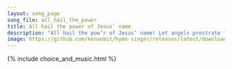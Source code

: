```yaml
---
layout: song_page
song_file: all_hail_the_power
title: All hail the power of Jesus' name
description: "All hail the pow’r of Jesus’ name! Let angels prostrate fall. Bring forth the royal diadem, and crown him Lord of all. Bring forth the royal diadem, a... christian 4part acapella 4verse musicbyother textbyother"
image: https://github.com/kenanbit/hymn-singer/releases/latest/download/all_hail_the_power-trad.png
---
```


{% include choice_and_music.html %}